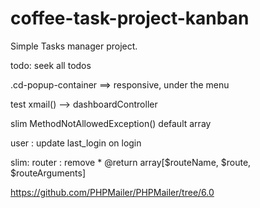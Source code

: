 # coffee-task-project-kanban

Simple Tasks manager project.



todo: seek all todos

.cd-popup-container ==> responsive, under the menu

test xmail() --> dashboardController

slim MethodNotAllowedException() default array

user : update last_login on login

slim: router : remove      * @return array[$routeName, $route, $routeArguments]

https://github.com/PHPMailer/PHPMailer/tree/6.0